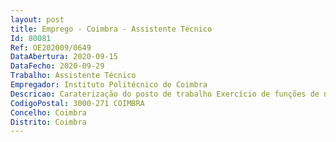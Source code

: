 ```yaml
--- 
layout: post
title: Emprego - Coimbra - Assistente Técnico
Id: 80081
Ref: OE202009/0649
DataAbertura: 2020-09-15
DataFecho: 2020-09-29
Trabalho: Assistente Técnico
Empregador: Instituto Politécnico de Coimbra
Descricao: Caraterização do posto de trabalho Exercício de funções de natureza executiva, de aplicação de métodos e processos, com base em diretivas bem definidas e instruções gerais, de grau médio de complexidade, na área de apoio Técnico aos Serviços, nomeadamente Funções de Apoio Administrativo Atendimento e informação ao público interno e externo Expediente e demais atividades administrativas Tratamento técnico dos documentos em qualquer suporte Recolha e análise de informação Apoio a reuniões e elaboração de atas, compilação de documentação de suporte e divulgação institucional Organização de agenda, de dossiers e do arquivo de documentação Utilização de plataforma de gestão documental Apoio no planeamento e organização de eventos Gestão de frota automóvel.
CodigoPostal: 3000-271 COIMBRA
Concelho: Coimbra
Distrito: Coimbra
--- 
```

